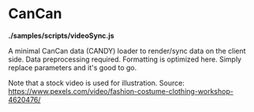 # CanCan

**./samples/scripts/videoSync.js**

A minimal CanCan data (CANDY) loader to render/sync data on the client side. Data preprocessing required. Formatting is optimized here. Simply replace parameters and it's good to go.


Note that a stock video is used for illustration. Source: <a>https://www.pexels.com/video/fashion-costume-clothing-workshop-4620476/</a>